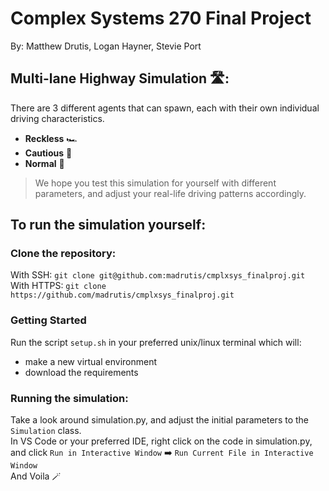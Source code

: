 # Complex Systems 270 Final Project
By: Matthew Drutis, Logan Hayner, Stevie Port

## Multi-lane Highway Simulation 🛣️:

There are 3 different agents that can spawn, each with their own individual driving characteristics.
- **Reckless** 🏎️
- **Cautious** 👵
- **Normal** 🚙

> We hope you test this simulation for yourself with different parameters, and adjust your real-life driving patterns accordingly.
## To run the simulation yourself:
### Clone the repository:
With SSH:
`git clone git@github.com:madrutis/cmplxsys_finalproj.git`<br>
With HTTPS:
`git clone https://github.com/madrutis/cmplxsys_finalproj.git`

### Getting Started
Run the script `setup.sh` in your preferred unix/linux terminal which will:
- make a new virtual environment
- download the requirements

### Running the simulation:
Take a look around simulation.py, and adjust the initial parameters to the `Simulation` class.<br>
In VS Code or your preferred IDE, right click on the code in simulation.py, and click `Run in Interactive Window` ➡️ `Run Current File in Interactive Window`<br>
And Voila 🪄
